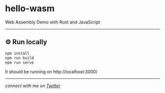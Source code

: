 # hello-wasm

Web Assembly Demo with Rust and JavaScript

---

## ⚙️ Run locally

```js
npm install
npm run build
npm run serve
```

It should be running on http://localhost:3000/

---

_connect with me on [Twitter](https://twitter.com/hsnice16)_
